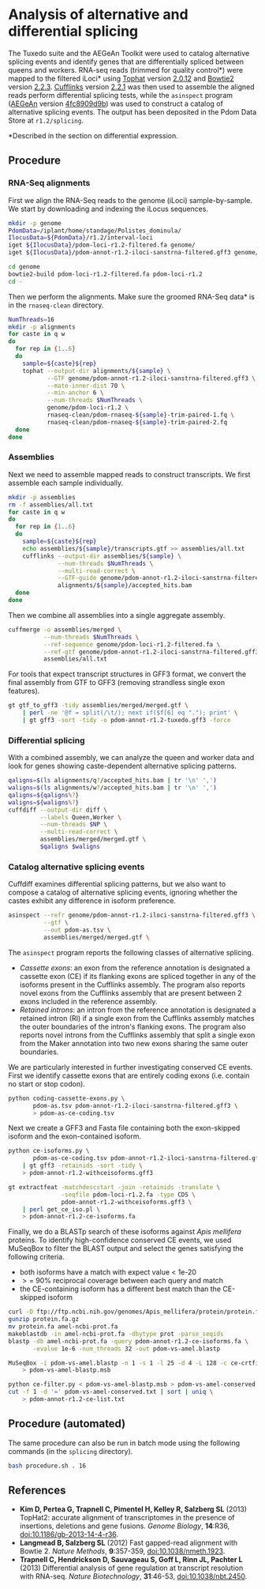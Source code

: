 # Analysis of alternative and differential splicing

The Tuxedo suite and the AEGeAn Toolkit were used to catalog alternative splicing events and identify genes that are differentially spliced between queens and workers.
RNA-seq reads (trimmed for quality control\*) were mapped to the filtered iLoci\* using [Tophat][] version [2.0.12][]  and [Bowtie2][] version [2.2.3][].
[Cufflinks][] version [2.2.1][] was then used to assemble the aligned reads perform differential splicing tests, while the ``asinspect`` program ([AEGeAn][] version [4fc8909d9b][]) was used to construct a catalog of alternative splicing events.
The output has been deposited in the Pdom Data Store at ``r1.2/splicing``.

\*Described in the section on differential expression.

## Procedure

### RNA-Seq alignments

First we align the RNA-Seq reads to the genome (iLoci) sample-by-sample.
We start by downloading and indexing the iLocus sequences.

```bash
mkdir -p genome
PdomData=/iplant/home/standage/Polistes_dominula/
IlocusData=${PdomData}/r1.2/interval-loci
iget ${IlocusData}/pdom-loci-r1.2-filtered.fa genome/
iget ${IlocusData}/pdom-annot-r1.2-iloci-sanstrna-filtered.gff3 genome/

cd genome
bowtie2-build pdom-loci-r1.2-filtered.fa pdom-loci-r1.2
cd -
```

Then we perform the alignments.
Make sure the groomed RNA-Seq data\* is in the `rnaseq-clean` directory.

```bash
NumThreads=16
mkdir -p alignments
for caste in q w
do
  for rep in {1..6}
  do
    sample=${caste}${rep}
    tophat --output-dir alignments/${sample} \
           --GTF genome/pdom-annot-r1.2-iloci-sanstrna-filtered.gff3 \
           --mate-inner-dist 70 \
           --min-anchor 6 \
           --num-threads $NumThreads \
           genome/pdom-loci-r1.2 \
           rnaseq-clean/pdom-rnaseq-${sample}-trim-paired-1.fq \
           rnaseq-clean/pdom-rnaseq-${sample}-trim-paired-2.fq
  done
done
```

### Assemblies

Next we need to assemble mapped reads to construct transcripts.
We first assemble each sample individually.

```bash
mkdir -p assemblies
rm -f assemblies/all.txt
for caste in q w
do
  for rep in {1..6}
  do
    sample=${caste}${rep}
    echo assemblies/${sample}/transcripts.gtf >> assemblies/all.txt
    cufflinks --output-dir assemblies/${sample} \
              --num-threads $NumThreads \
              --multi-read-correct \
              --GTF-guide genome/pdom-annot-r1.2-iloci-sanstrna-filtered.gff3 \
              alignments/${sample}/accepted_hits.bam
  done
done
```

Then we combine all assemblies into a single aggregate assembly.

```bash
cuffmerge -o assemblies/merged \
          --num-threads $NumThreads \
          --ref-sequence genome/pdom-loci-r1.2-filtered.fa \
          --ref-gtf genome/pdom-annot-r1.2-iloci-sanstrna-filtered.gff3 \
          assemblies/all.txt
```

For tools that expect transcript structures in GFF3 format, we convert the final assembly from GTF to GFF3 (removing strandless single exon features).

```bash
gt gtf_to_gff3 -tidy assemblies/merged/merged.gtf \
    | perl -ne '@f = split(/\t/); next if($f[6] eq "."); print' \
    | gt gff3 -sort -tidy -o pdom-annot-r1.2-tuxedo.gff3 -force
```

### Differential splicing

With a combined assembly, we can analyze the queen and worker data and look for genes showing caste-dependent alternative splicing patterns.

```bash
qaligns=$(ls alignments/q?/accepted_hits.bam | tr '\n' ',')
waligns=$(ls alignments/w?/accepted_hits.bam | tr '\n' ',')
qaligns=${qaligns%?}
waligns=${waligns%?}
cuffdiff --output-dir diff \
         --labels Queen,Worker \
         --num-threads $NP \
         --multi-read-correct \
         assemblies/merged/merged.gtf \
         $qaligns $waligns
```

### Catalog alternative splicing events

Cuffdiff examines differential splicing patterns, but we also want to compose a catalog of alternative splicing events, ignoring whether the castes exhibit any difference in isoform preference.

```bash
asinspect --refr genome/pdom-annot-r1.2-iloci-sanstrna-filtered.gff3 \
          --gtf \
          --out pdom-as.tsv \
          assemblies/merged/merged.gtf \
```

The ``asinspect`` program reports the following classes of alternative splicing.

  - *Cassette exons*: an exon from the reference annotation is designated a cassette exon (CE) if its flanking exons are spliced together in any of the isoforms present in the Cufflinks assembly.
    The program also reports novel exons from the Cufflinks assembly that are present between 2 exons included in the reference assembly.
  - *Retained introns*: an intron from the reference annotation is designated a retained intron (RI) if a single exon from the Cufflinks assembly matches the outer boundaries of the intron's flanking exons.
    The program also reports novel introns from the Cufflinks assembly that split a single exon from the Maker annotation into two new exons sharing the same outer boundaries.

We are particularly interested in further investigating conserved CE events.
First we identify cassette exons that are entirely coding exons (i.e. contain no start or stop codon).

```bash
python coding-cassette-exons.py \
       pdom-as.tsv pdom-annot-r1.2-iloci-sanstrna-filtered.gff3 \
       > pdom-as-ce-coding.tsv
```

Next we create a GFF3 and Fasta file containing both the exon-skipped isoform and the exon-contained isoform.

```bash
python ce-isoforms.py \
       pdom-as-ce-coding.tsv pdom-annot-r1.2-iloci-sanstrna-filtered.gff3 \
    | gt gff3 -retainids -sort -tidy \
    > pdom-annot-r1.2-withceisoforms.gff3

gt extractfeat -matchdescstart -join -retainids -translate \
               -seqfile pdom-loci-r1.2.fa -type CDS \
               pdom-annot-r1.2-withceisoforms.gff3 \
    | perl get_ce_iso.pl \
    > pdom-annot-r1.2-ce-isoforms.fa
```

Finally, we do a BLASTp search of these isoforms against *Apis mellifera* proteins.
To identify high-confidence conserved CE events, we used MuSeqBox to filter the BLAST output and select the genes satisfying the following criteria.

  - both isoforms have a match with expect value < 1e-20
  - $>=$ 90% reciprocal coverage between each query and match
  - the CE-containing isoform has a different best match than the CE-skipped isoform

```bash
curl -O ftp://ftp.ncbi.nih.gov/genomes/Apis_mellifera/protein/protein.fa.gz
gunzip protein.fa.gz
mv protein.fa amel-ncbi-prot.fa
makeblastdb -in amel-ncbi-prot.fa -dbytype prot -parse_seqids
blastp -db amel-ncbi-prot.fa -query pdom-annot-r1.2-ce-isoforms.fa \
       -evalue 1e-6 -num_threads 32 -out pdom-vs-amel.blastp

MuSeqBox -i pdom-vs-amel.blastp -n 1 -s 1 -l 25 -d 4 -L 128 -c ce-crtfile \
    > pdom-vs-amel-blastp.msb

python ce-filter.py < pdom-vs-amel-blastp.msb > pdom-vs-amel-conserved.txt
cut -f 1 -d '=' pdom-vs-amel-conserved.txt | sort | uniq \
    > pdom-annot-r1.2-ce-list.txt
```

## Procedure (automated)

The same procedure can also be run in batch mode using the following commands (in the `splicing` directory).

```bash
bash procedure.sh . 16
```

## References

- **Kim D, Pertea G, Trapnell C, Pimentel H, Kelley R, Salzberg SL** (2013) TopHat2: accurate alignment of transcriptomes in the presence of insertions, deletions and gene fusions. *Genome Biology*, **14**:R36, [doi:10.1186/gb-2013-14-4-r36](http://dx.doi.org/10.1186/gb-2013-14-4-r36).
- **Langmead B, Salzberg SL** (2012) Fast gapped-read alignment with Bowtie 2. *Nature Methods*, **9**:357-359, [doi:10.1038/nmeth.1923](http://dx.doi.org/10.1038/nmeth.1923).
- **Trapnell C, Hendrickson D, Sauvageau S, Goff L, Rinn JL, Pachter L** (2013) Differential analysis of gene regulation at transcript resolution with RNA-seq. *Nature Biotechnology*, **31**:46-53, [doi:10.1038/nbt.2450](http://dx.doi.org/10.1038/nbt.2450).

[Tophat]: http://ccb.jhu.edu/software/tophat/index.shtml
[2.0.12]: http://ccb.jhu.edu/software/tophat/downloads/tophat-2.0.12.tar.gz
[Bowtie2]: http://bowtie-bio.sourceforge.net/bowtie2/index.shtml
[2.2.3]: http://downloads.sourceforge.net/project/bowtie-bio/bowtie2/2.2.3/bowtie2-2.2.3-source.zip
[Cufflinks]: http://cufflinks.cbcb.umd.edu/
[2.2.1]: http://cufflinks.cbcb.umd.edu/downloads/cufflinks-2.2.1.tar.gz
[AEGeAn]: http://standage.github.io/AEGeAn
[4fc8909d9b]: https://github.com/standage/AEGeAn/tree/4fc8909d9b0fd73f7bfa5275c7cbe5e8000c558e
